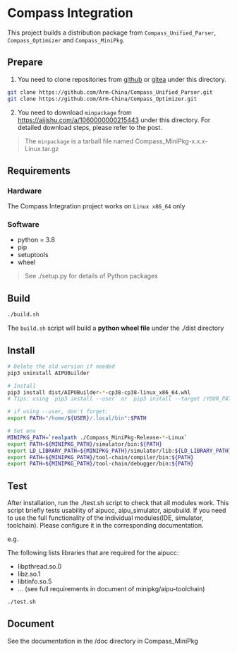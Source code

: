 # Compass Integration

This project builds a distribution package from `Compass_Unified_Parser`, `Compass_Optimizer` and `Compass_MiniPkg`.

## Prepare

1. You need to clone repositories from [github] or [gitea] under this directory.

[github]: https://github.com/Arm-China
[gitea]: https://gitee.com/Arm-China

```bash
git clone https://github.com/Arm-China/Compass_Unified_Parser.git
git clone https://github.com/Arm-China/Compass_Optimizer.git
```

2. You need to download `minpackage` from <https://aijishu.com/a/1060000000215443> under this directory. For detailed download steps, please refer to the post.

> The `minpackage` is a tarball file named Compass_MiniPkg-x.x.x-Linux.tar.gz

## Requirements

### Hardware

The Compass Integration project works on ``Linux x86_64`` only

### Software

* python = 3.8
* pip
* setuptools
* wheel

> See ./setup.py for details of Python packages

## Build

```bash
./build.sh
```

The `build.sh` script will build a **python wheel file** under the ./dist directory

## Install

```bash
# Delete the old version if needed
pip3 uninstall AIPUBuilder

# Install
pip3 install dist/AIPUBuilder-*-cp38-cp38-linux_x86_64.whl
# Tips: using `pip3 install --user` or `pip3 install --target /YOUR_PATH` if your don't have root premission

# if using --user, don't forget:
export PATH="/home/${USER}/.local/bin":$PATH

# Set env
MINIPKG_PATH=`realpath ./Compass_MiniPkg-Release-*-Linux`
export PATH=${MINIPKG_PATH}/simulator/bin:${PATH}
export LD_LIBRARY_PATH=${MINIPKG_PATH}/simulator/lib:${LD_LIBRARY_PATH}
export PATH=${MINIPKG_PATH}/tool-chain/compiler/bin:${PATH}
export PATH=${MINIPKG_PATH}/tool-chain/debugger/bin:${PATH}
```

## Test

After installation, run the ./test.sh script to check that all modules work. This script briefly tests usability of aipucc, aipu_simulator, aipubuild. If you need to use the full functionality of the individual modules(IDE, simulator, toolchain). Please configure it in the corresponding documentation.

e.g.

The following lists libraries that are required for the aipucc:

* libpthread.so.0
* libz.so.1
* libtinfo.so.5
* ... (see full requirements in document of minipkg/aipu-toolchain)

```bash
./test.sh
```

## Document

See the documentation in the /doc directory in Compass_MiniPkg
